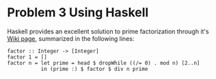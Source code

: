 # Problem 3 Using Haskell 

Haskell provides an excellent solution to prime factorization through it's [Wiki page](http://www.haskell.org/haskellwiki/99_questions/Solutions/35), summarized in the following lines:  

    factor :: Integer -> [Integer]
    factor 1 = []
    factor n = let prime = head $ dropWhile ((/= 0) . mod n) [2..n]
               in (prime :) $ factor $ div n prime 

